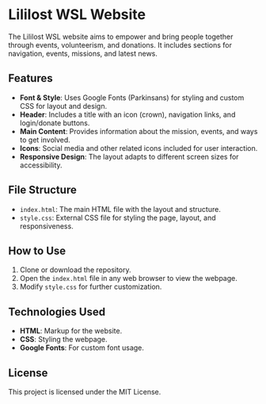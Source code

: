 # Lililost WSL Website

The Lililost WSL website aims to empower and bring people together through events, volunteerism, and donations. It includes sections for navigation, events, missions, and latest news.

## Features

- **Font & Style**: Uses Google Fonts (Parkinsans) for styling and custom CSS for layout and design.
- **Header**: Includes a title with an icon (crown), navigation links, and login/donate buttons.
- **Main Content**: Provides information about the mission, events, and ways to get involved.
- **Icons**: Social media and other related icons included for user interaction.
- **Responsive Design**: The layout adapts to different screen sizes for accessibility.

## File Structure

- `index.html`: The main HTML file with the layout and structure.
- `style.css`: External CSS file for styling the page, layout, and responsiveness.

## How to Use

1. Clone or download the repository.
2. Open the `index.html` file in any web browser to view the webpage.
3. Modify `style.css` for further customization.

## Technologies Used

- **HTML**: Markup for the website.
- **CSS**: Styling the webpage.
- **Google Fonts**: For custom font usage.

## License

This project is licensed under the MIT License.
